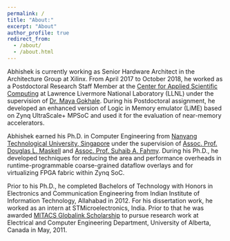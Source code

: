 ```yaml
---
permalink: /
title: "About:"
excerpt: "About"
author_profile: true
redirect_from: 
  - /about/
  - /about.html
---
```


Abhishek is currently working as Senior Hardware Architect in the Architecture Group at Xilinx. From April 2017 to October 2018, he worked as a Postdoctoral Research Staff Member at the [Center for Applied Scientific Computing](http://computation.llnl.gov/casc/) at Lawrence Livermore National Laboratory (LLNL) under the supervision of [Dr. Maya Gokhale](https://people.llnl.gov/gokhale2). During his Postdoctoral assignment, he developed an enhanced version of Logic in Memory emulator (LiME) based on Zynq UltraScale+ MPSoC and used it for the evaluation of near-memory accelerators.

Abhishek earned his Ph.D. in Computer Engineering from [Nanyang Technological University, Singapore](http://www.ntu.edu.sg) 
under the supervision of [Assoc. Prof. Douglas L. Maskell](http://www.ntu.edu.sg/home/asdouglas) and [Assoc. Prof. Suhaib A. Fahmy](http://suhaibfahmy.com/). During his Ph.D., he developed techniques for reducing the area and performance overheads in runtime-programmable coarse-grained dataflow overlays and for virtualizing FPGA fabric within Zynq SoC.

Prior to his Ph.D., he completed Bachelors of Technology with Honors in Electronics and Communication Engineering from Indian Institute of Information Technology, Allahabad in 2012. For his dissertation work, he worked as an intern at STMicroelectronics, India. Prior to that he was awarded [MITACS Globalink Scholarship](https://www.mitacs.ca/globalink) to pursue research work at Electrical and Computer Engineering Department, University of Alberta, Canada in May, 2011.





